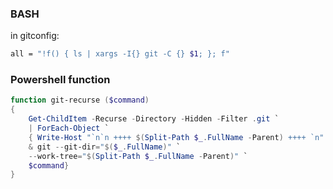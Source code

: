 
### BASH
in gitconfig:

```bash
all = "!f() { ls | xargs -I{} git -C {} $1; }; f"
```


### Powershell function

```powershell
function git-recurse ($command)
{
	Get-ChildItem -Recurse -Directory -Hidden -Filter .git `
	| ForEach-Object `
	{ Write-Host "`n`n ++++ $(Split-Path $_.FullName -Parent) ++++ `n" -ForegroundColor Green ; `
	& git --git-dir="$($_.FullName)" `
	--work-tree="$(Split-Path $_.FullName -Parent)" `
	$command}
}
```

